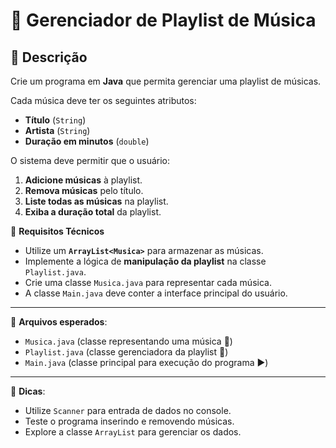 # 🎵 Gerenciador de Playlist de Música

## 📌 Descrição
Crie um programa em **Java** que permita gerenciar uma playlist de músicas.

Cada música deve ter os seguintes atributos:
- **Título** (`String`)
- **Artista** (`String`)
- **Duração em minutos** (`double`)

O sistema deve permitir que o usuário:
1. **Adicione músicas** à playlist.
2. **Remova músicas** pelo título.
3. **Liste todas as músicas** na playlist.
4. **Exiba a duração total** da playlist.

📌 **Requisitos Técnicos**
- Utilize um **`ArrayList<Musica>`** para armazenar as músicas.
- Implemente a lógica de **manipulação da playlist** na classe `Playlist.java`.
- Crie uma classe `Musica.java` para representar cada música.
- A classe `Main.java` deve conter a interface principal do usuário.

---
📂 **Arquivos esperados**:
- `Musica.java` (classe representando uma música 🎵)
- `Playlist.java` (classe gerenciadora da playlist 📂)
- `Main.java` (classe principal para execução do programa ▶️)

---
📌 **Dicas**:
- Utilize `Scanner` para entrada de dados no console.
- Teste o programa inserindo e removendo músicas.
- Explore a classe `ArrayList` para gerenciar os dados.
